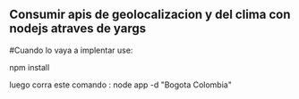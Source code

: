 ## Consumir apis de geolocalizacion y del clima con nodejs atraves de yargs


#Cuando lo vaya a implentar use:


npm install 

luego corra este comando : node app -d "Bogota Colombia"